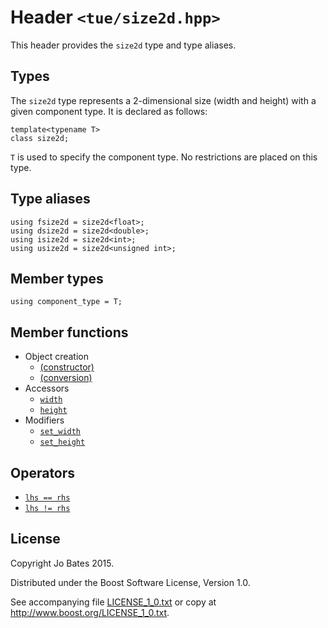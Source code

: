 Header `<tue/size2d.hpp>`
=========================
This header provides the `size2d` type and type aliases.

Types
-----
The `size2d` type represents a 2-dimensional size (width and height) with a
given component type. It is declared as follows:

    template<typename T>
    class size2d;

`T` is used to specify the component type. No restrictions are placed on this
type.

Type aliases
------------
    using fsize2d = size2d<float>;
    using dsize2d = size2d<double>;
    using isize2d = size2d<int>;
    using usize2d = size2d<unsigned int>;

Member types
------------
    using component_type = T;

Member functions
----------------
- Object creation
    - [(constructor)](../functions/size2d/constructor.md)
    - [(conversion)](../functions/size2d/conversion.md)
- Accessors
	- [`width`](../functions/size2d/width.md)
	- [`height`](../functions/size2d/height.md)
- Modifiers
	- [`set_width`](../functions/size2d/set_width.md)
	- [`set_height`](../functions/size2d/set_height.md)

Operators
---------
- [`lhs == rhs`](../operators/size2d/equal_to.md)
- [`lhs != rhs`](../operators/size2d/not_equal_to.md)

License
-------
Copyright Jo Bates 2015.

Distributed under the Boost Software License, Version 1.0.

See accompanying file [LICENSE_1_0.txt](../../LICENSE_1_0.txt) or copy at
http://www.boost.org/LICENSE_1_0.txt.
